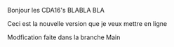 Bonjour les CDA16's
 BLABLA BLA
 
 Ceci est la nouvelle version que je veux mettre en ligne
 
 
 Modfication faite dans la branche Main
